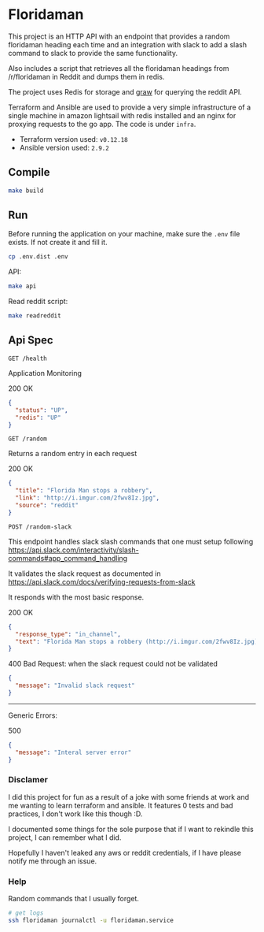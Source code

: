 # Floridaman

This project is an HTTP API with an endpoint that provides a random floridaman heading each time and an integration with slack to add a slash command to slack to provide the same functionality.

Also includes a script that retrieves all the floridaman headings from /r/floridaman in Reddit and dumps them in redis.

The project uses Redis for storage and [graw](https://github.com/turnage/graw) for querying the reddit API.

Terraform and Ansible are used to provide a very simple infrastructure of a single machine in amazon lightsail with redis installed and an nginx for proxying requests to the go app. The code is under `infra`.

* Terraform version used: `v0.12.18`
* Ansible version used: `2.9.2`

## Compile

```bash
make build
```

## Run

Before running the application on your machine, make sure the `.env` file exists. If not create it and fill it.
```bash
cp .env.dist .env
```

API:
```bash
make api
```

Read reddit script:

```bash
make readreddit
```

## Api Spec

`GET /health`

Application Monitoring

200 OK
```json
{
  "status": "UP",
  "redis": "UP"
}
```

`GET /random`

Returns a random entry in each request

200 OK
```json
{
  "title": "Florida Man stops a robbery",
  "link": "http://i.imgur.com/2fwv8Iz.jpg",
  "source": "reddit"
}
```

`POST /random-slack`

This endpoint handles slack slash commands that one must setup following https://api.slack.com/interactivity/slash-commands#app_command_handling

It validates the slack request as documented in https://api.slack.com/docs/verifying-requests-from-slack

It responds with the most basic response.

200 OK
```json
{
  "response_type": "in_channel",
  "text": "Florida Man stops a robbery (http://i.imgur.com/2fwv8Iz.jpg)"
}
```

400 Bad Request:
when the slack request could not be validated
```json
{
  "message": "Invalid slack request"
}
```

---

Generic Errors:

500
```json
{
  "message": "Interal server error"
}
```

### Disclamer
I did this project for fun as a result of a joke with some friends at work and me wanting to learn terraform and ansible. It features 0 tests and bad practices, I don't work like this though :D.

I documented some things for the sole purpose that if I want to rekindle this project, I can remember what I did.

Hopefully I haven't leaked any aws or reddit credentials, if I have please notify me through an issue. 
 
### Help
Random commands that I usually forget.
```bash
# get logs
ssh floridaman journalctl -u floridaman.service
```